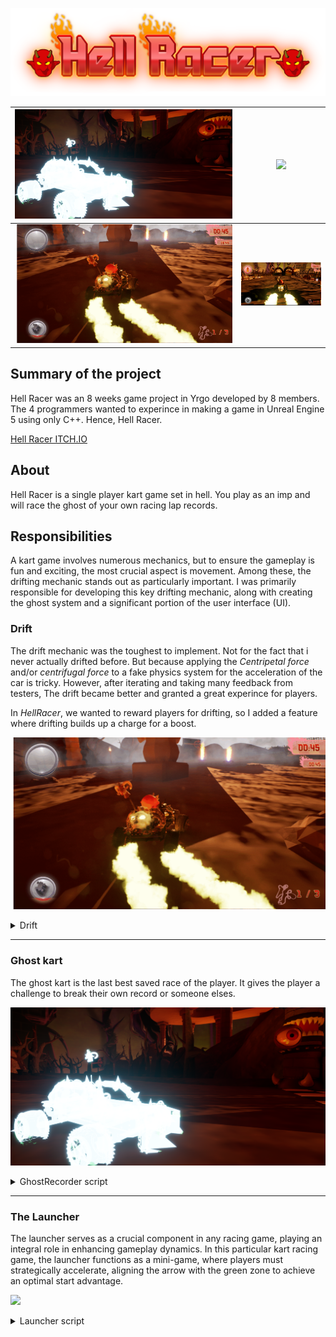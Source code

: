 ![Hell_Racer_logo.png](/HellRacer/Images/Hell_Racer_logo.png)

![](/HellRacer/Images/Ghost.png)    |  ![](/HellRacer/Images/Counter.gif)
:-------------------------:|:-------------------------:
 ![](/HellRacer/Images/Drifting.gif) | ![](/HellRacer/Images/Driving.png)
## Summary of the project
Hell Racer was an 8 weeks game project in Yrgo developed by 8 members. The 4 programmers wanted to experince in making a game in Unreal Engine 5 using only C++.
Hence, Hell Racer.

[Hell Racer ITCH.IO](https://yrgo-game-creator.itch.io/hellracer)

## About
Hell Racer is a single player kart game set in hell. You play as an imp and will race the ghost of your own racing lap records.

## Responsibilities
A kart game involves numerous mechanics, but to ensure the gameplay is fun and exciting, the most crucial aspect is movement. Among these, the drifting mechanic stands out as particularly important. I was primarily responsible for developing this key drifting mechanic, along with creating the ghost system and a significant portion of the user interface (UI).

### Drift
The drift mechanic was the toughest to implement. Not for the fact that i never actually drifted before. But because applying the *Centripetal force* and/or *centrifugal force* to a fake physics system for the acceleration of the car is tricky. However, after iterating and taking many feedback from testers, The drift became better and granted a great experince for players.

In *HellRacer*, we wanted to reward players for drifting, so I added a feature where drifting builds up a charge for a boost.

![](/HellRacer/Images/Drifting.gif)

<details>
 <summary>Drift</summary>

 ```CPP
void ACharacterInput::StartDrift(const FInputActionValue& Value)
{
	
	if (!bDrifting && fabs(SteeringInput) > .96f) {
		bDrifting = true;
		MovementComponent->bIsDrifting = bDrifting;
		DriftLockCounter = DriftLockTimer;

		CurrentDrivingState = EDrivingState::S_Drifting;
		InitialDriftDirection = GetActorForwardVector();

		//Lerping from the current rotation to the desired one.
		MovementComponent->WorldRotateSpeed = FMath::Lerp(MovementComponent->SetWorldRotationHighSpeed, 170, .5f);
		InitialSteeringInput = SteeringInput;
		MovementComponent->CharacterMovementComponent->GroundFriction = 3.8f;
		DriftAudio->Play();

		DriftSpark1Effect = UNiagaraFunctionLibrary::SpawnSystemAttached(DriftParticles, CarMesh, NAME_None,
			FVector(-75.f, -50.f, 5.f), FRotator(0.F), EAttachLocation::SnapToTarget, true, true);

		DriftSpark2Effect = UNiagaraFunctionLibrary::SpawnSystemAttached(DriftParticles, CarMesh, NAME_None,
			FVector(-75.f, 50.f, 5.f), FRotator(0.F), EAttachLocation::SnapToTarget, true, true);
	}
}

void ACharacterInput::StopDrift(const FInputActionValue& Value)
{
	if (CarIsMovingBackWard) { return; }

	if (bDrifting)
	{
		bDrifting = false;
		MovementComponent->WorldRotateSpeed = FMath::Lerp(150, MovementComponent->SetWorldRotationHighSpeed, .3f);
		MovementComponent->CharacterMovementComponent->GroundFriction = 8.f;
		MovementComponent->bIsDrifting = false;
		DriftLockCounter = 0;
		CurrentDrivingState = EDrivingState::S_Driving;
		DriftComp->StopDrift();
		DriftAudio->Stop();

		DriftSpark2Effect->Deactivate();
		DriftSpark1Effect->Deactivate();

		if (bDriftBoostCharged) {
			MovementComponent->AddBoostToVelocity(1830, 1830);
			DriftBoostCounter = DriftBoostTimer;
			bDriftBoosted = true;
		}

		DriftTimer = 0;
		bDriftBoostCharged = false;
	}
}
 ```
</details>

------ 

### Ghost kart
The ghost kart is the last best saved race of the player. It gives the player a challenge to break their own record or someone elses.

![](/HellRacer/Images/Ghost.png)

<details>
 
 <summary> GhostRecorder script</summary>
 
 ```CPP
       void AGhostRecorder::StartRecording()
       {
        	RecordedData.Empty();
        	StartTime = GetWorld()->GetTimeSeconds();
        	bIsRecording = true;
        	GetWorld()->GetTimerManager().SetTimer(TimerHandle, this, &AGhostRecorder::CaptureDataPoint, .40f, true);
       }
       
       void AGhostRecorder::StopRecording(bool IsHighScoreBrocken)
       {
       
       	GetWorld()->GetTimerManager().ClearTimer(TimerHandle);
       
       	bIsRecording = false;
       
       	//Check if it is higher(less) than the highest score and then save it.
       	if (IsHighScoreBrocken) {
       		SaveToFile();
       	}
       }
       
       void AGhostRecorder::CaptureDataPoint()
       {
       	if (!bIsRecording)
       		return;
       
       	ACharacterInput* player = Cast<ACharacterInput>(UGameplayStatics::GetPlayerCharacter(GetWorld(), 0));
       	FGhostDataPoint DataPoint;
       	DataPoint.Timestamp = GetWorld()->GetTimeSeconds() - StartTime;
       	DataPoint.Position = player->GetActorLocation();
       	DataPoint.Rotation = player->GetActorRotation();
       	DataPoint.Velocity = player->VelocityFloat;
       
       	RecordedData.Add(DataPoint);
       }
       
       void AGhostRecorder::SaveToFile()
       {
       	FString FileName = FString(TEXT("GhostData.json")); //The file where the data will be saved. Json cuz easier!
       	// Saving the data where the current project is located plus adding the data file
       	FString SavePath = FPaths::ProjectSavedDir() + FileName;
       	FString OutputString;
       	TSharedRef<TJsonWriter<>> DataWriter = TJsonWriterFactory<>::Create(&OutputString);
       	DataWriter->WriteObjectStart();
       	DataWriter->WriteArrayStart(TEXT("GhostPoints"));
       
       	for (const FGhostDataPoint& DataPoint : RecordedData)
       	{
       		DataWriter->WriteObjectStart();  // Start of a GhostDataPoint object
       		DataWriter->WriteValue(TEXT("Timestamp"), DataPoint.Timestamp);
       		DataWriter->WriteValue(TEXT("PositionX"), DataPoint.Position.X);
       		DataWriter->WriteValue(TEXT("PositionY"), DataPoint.Position.Y);
       		DataWriter->WriteValue(TEXT("PositionZ"), DataPoint.Position.Z);
       		DataWriter->WriteValue(TEXT("RotationYaw"), DataPoint.Rotation.Yaw);
       		DataWriter->WriteValue(TEXT("RotationPitch"), DataPoint.Rotation.Pitch);
       		DataWriter->WriteValue(TEXT("RotationRoll"), DataPoint.Rotation.Roll);
       		DataWriter->WriteValue(TEXT("Velocity"), DataPoint.Velocity);
       		DataWriter->WriteObjectEnd();  // MUST: End of a GhostDataPoint object
       	}
       
       	DataWriter->WriteArrayEnd();
       	DataWriter->WriteObjectEnd();
       	DataWriter->Close();
       
       	FFileHelper::SaveStringToFile(OutputString, *SavePath);
       }
       
       void AGhostRecorder::LoadFromFile()
       {
       	FString FileName = FString(TEXT("GhostData.json"));
       	FString LoadPath = FPaths::ProjectSavedDir() + FileName;
       	FString ResString;
       
       	if (FFileHelper::LoadFileToString(ResString, *LoadPath))
       	{
       		TSharedPtr<FJsonObject> JsonObject;
       		// A reader this time. Everything read will be saved to the ResString
       		TSharedRef<TJsonReader<>> Reader = TJsonReaderFactory<>::Create(ResString);
       
       		if (FJsonSerializer::Deserialize(Reader, JsonObject))
       		{
       			TArray<TSharedPtr<FJsonValue>> Points = JsonObject->GetArrayField(TEXT("GhostPoints"));
       
       			for (int32 i = 0; i < Points.Num(); i++)
       			{
       				TSharedPtr<FJsonObject> Point = Points[i]->AsObject();
       				FGhostDataPoint DataPoint;
       				DataPoint.Timestamp = Point->GetNumberField(TEXT("Timestamp"));
       				DataPoint.Position.X = Point->GetNumberField(TEXT("PositionX"));
       				DataPoint.Position.Y = Point->GetNumberField(TEXT("PositionY"));
       				DataPoint.Position.Z = Point->GetNumberField(TEXT("PositionZ"));
       				DataPoint.Rotation.Yaw = Point->GetNumberField(TEXT("RotationYaw"));
       				DataPoint.Rotation.Pitch = Point->GetNumberField(TEXT("RotationPitch"));
       				DataPoint.Rotation.Roll = Point->GetNumberField(TEXT("RotationRoll"));
       				DataPoint.Velocity = Point->GetNumberField(TEXT("Velocity"));
       
       				RecordedData.Add(DataPoint);
       			}
       		}
       	}
       }
 ```

</details>

--------------------------

### The Launcher
The launcher serves as a crucial component in any racing game, playing an integral role in enhancing gameplay dynamics. In this particular kart racing game, the launcher functions as a mini-game, where players must strategically accelerate, aligning the arrow with the green zone to achieve an optimal start advantage.

![](/HellRacer/Images/Counter.gif)

<details>
 <summary>Launcher script</summary>
 
 ```CPP
   void ULauncherUID::NativeConstruct()
  {
  	Super::NativeConstruct();
  	bMiniGameActive = false;
  	IndicatorRotation = -90.f;
  	IndicatorSpeed = 30;
  
  	if (Indicator)
  	{
  		Indicator->SetRenderTransformAngle(IndicatorRotation);
  	}
  	FindEyeCounterActor();
  	
  
  }
  
  void ULauncherUID::NativeTick(const FGeometry& MyGeometry, float InDeltaTime)
  {
  	Super::NativeTick(MyGeometry, InDeltaTime);
  
  	UpdateIndicatorPos();
  }
  
  void ULauncherUID::StartCountdown()
  {
  	bMiniGameActive = true;
  	GetWorld()->GetTimerManager().SetTimer(TimerHandle, this, &ULauncherUID::UpdateCountdown, 1.0f, true);	
  }
  
  void ULauncherUID::UpdateCountdown()
  {
  	AEyeCounter* EyeCounter = Cast<AEyeCounter>(EyeCounterActor);
  	if (EyeCounter)
  	{
  		EyeCounter->ChangeEyeTexture(Countdown - 1);
  	}
  
  	if (Countdown > 0) {
  		TxtBlockTimer->SetText(FText::AsNumber(Countdown));
  		Countdown--;
  	}
  	else {
  		Countdown = 0;
  		EyeCounter->StopAnim();
  		FinishCountdown();
  	}
  }
  
  void ULauncherUID::StopMiniGame()
  {
  	TargetZoneCenter = 70.0f;
  	TargetZoneTolerance = 37.0f;
  
  	if (IndicatorRotation >= TargetZoneTolerance && IndicatorRotation <= TargetZoneCenter) {
  		//Player gets A BOOOOOOOST!
  		bTargetHit = true;
  	}
  }
  
  void ULauncherUID::FinishCountdown()
  {
  	bMiniGameActive = false;
  	GetWorld()->GetTimerManager().ClearTimer(TimerHandle);
  	TxtBlockTimer->SetText(FText::FromString("GO!"));
  	bCountdownFinish = true;
  	StopMiniGame();
  }
  
  bool ULauncherUID::GetCountdownFinished()
  {
  	return ULauncherUID::bCountdownFinish;
  }
  
  void ULauncherUID::UpdateIndicatorPos()
  {
  	if (IndicatorRotation >= TargetZoneTolerance && IndicatorRotation <= TargetZoneCenter) {
  		APlayerController* PlayerController = GetWorld()->GetFirstPlayerController();
  		if (PlayerController) {
  			PlayerController->PlayDynamicForceFeedback(.5f, .3f, false, true, false, true);
  		}
  	}
  	else {
  		APlayerController* PlayerController = GetWorld()->GetFirstPlayerController();
  		if (PlayerController) {
  			PlayerController->PlayDynamicForceFeedback(.0f, -1, false, true, false, true);
  		}
  	}

  	IndicatorRotation = FMath::Clamp(IndicatorRotation, -90, 90);
  	if (bPressingAcceleration) {
  		IndicatorRotation = FMath::Fmod(IndicatorRotation + IndicatorSpeed * 0.1f, 180.0f);
  	}
  	else {
  		IndicatorRotation = FMath::Fmod(IndicatorRotation - IndicatorSpeed * 0.05f, 180.0f);
  	}
  
  	if (Indicator)
  	{
  		Indicator->SetRenderTransformAngle(IndicatorRotation);
  	}
  }
  
  void ULauncherUID::RiseBar()
  {
  	bPressingAcceleration = true;
  }
  
  bool ULauncherUID::TargetHit()
  {
  	return bTargetHit;
  }
  
  void ULauncherUID::SetTargetHit(bool newVal) {
  	bTargetHit = newVal;
  }
  
  void ULauncherUID::LowerBar()
  {
  	bPressingAcceleration = false;
  }
  
  void ULauncherUID::FindEyeCounterActor()
  {
  	EyeCounterActor = UGameplayStatics::GetActorOfClass(GetWorld(), AEyeCounter::StaticClass());
  	if (!EyeCounterActor)
  	{
  		UE_LOG(LogTemp, Warning, TEXT("EyeCounter not found in the world."));
  	}
  }
 ```

</details>
